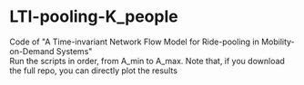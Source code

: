 # LTI-pooling-K_people
Code of "A Time-invariant Network Flow Model for Ride-pooling in Mobility-on-Demand Systems"
\
Run the scripts in order, from A_min to A_max. Note that, if you download the full repo, you can directly plot the results
